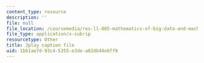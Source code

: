 ```yaml
---
content_type: resource
description: ''
file: null
file_location: /coursemedia/res-ll-005-mathematics-of-big-data-and-machine-learning-january-iap-2020/1bb1ae7d93c45355e3dea82db44e6ff9_MTakzGAhYvo.srt
file_type: application/x-subrip
resourcetype: Other
title: 3play caption file
uid: 1bb1ae7d-93c4-5355-e3de-a82db44e6ff9
---
```

